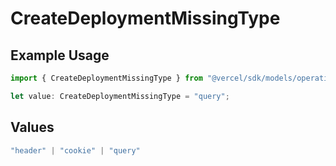 # CreateDeploymentMissingType

## Example Usage

```typescript
import { CreateDeploymentMissingType } from "@vercel/sdk/models/operations/createdeployment.js";

let value: CreateDeploymentMissingType = "query";
```

## Values

```typescript
"header" | "cookie" | "query"
```